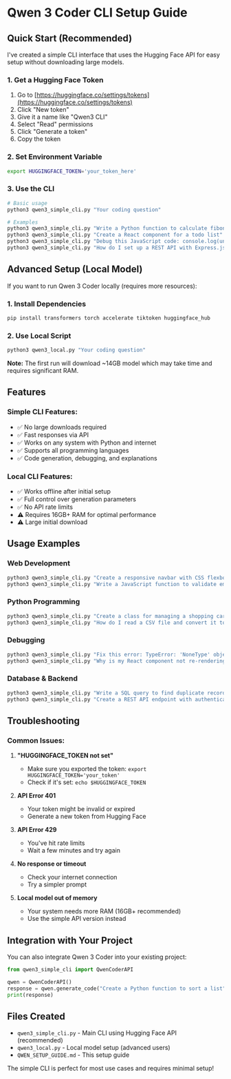 # Qwen 3 Coder CLI Setup Guide

## Quick Start (Recommended)

I've created a simple CLI interface that uses the Hugging Face API for easy setup without downloading large models.

### 1. Get a Hugging Face Token

1. Go to [https://huggingface.co/settings/tokens](https://huggingface.co/settings/tokens)
2. Click "New token"
3. Give it a name like "Qwen3 CLI"
4. Select "Read" permissions
5. Click "Generate a token"
6. Copy the token

### 2. Set Environment Variable

```bash
export HUGGINGFACE_TOKEN='your_token_here'
```

### 3. Use the CLI

```bash
# Basic usage
python3 qwen3_simple_cli.py "Your coding question"

# Examples
python3 qwen3_simple_cli.py "Write a Python function to calculate fibonacci numbers"
python3 qwen3_simple_cli.py "Create a React component for a todo list"
python3 qwen3_simple_cli.py "Debug this JavaScript code: console.log(undefined.length)"
python3 qwen3_simple_cli.py "How do I set up a REST API with Express.js?"
```

## Advanced Setup (Local Model)

If you want to run Qwen 3 Coder locally (requires more resources):

### 1. Install Dependencies

```bash
pip install transformers torch accelerate tiktoken huggingface_hub
```

### 2. Use Local Script

```bash
python3 qwen3_local.py "Your coding question"
```

**Note:** The first run will download ~14GB model which may take time and requires significant RAM.

## Features

### Simple CLI Features:
- ✅ No large downloads required
- ✅ Fast responses via API
- ✅ Works on any system with Python and internet
- ✅ Supports all programming languages
- ✅ Code generation, debugging, and explanations

### Local CLI Features:
- ✅ Works offline after initial setup
- ✅ Full control over generation parameters
- ✅ No API rate limits
- ⚠️ Requires 16GB+ RAM for optimal performance
- ⚠️ Large initial download

## Usage Examples

### Web Development
```bash
python3 qwen3_simple_cli.py "Create a responsive navbar with CSS flexbox"
python3 qwen3_simple_cli.py "Write a JavaScript function to validate email addresses"
```

### Python Programming
```bash
python3 qwen3_simple_cli.py "Create a class for managing a shopping cart"
python3 qwen3_simple_cli.py "How do I read a CSV file and convert it to JSON?"
```

### Debugging
```bash
python3 qwen3_simple_cli.py "Fix this error: TypeError: 'NoneType' object is not subscriptable"
python3 qwen3_simple_cli.py "Why is my React component not re-rendering?"
```

### Database & Backend
```bash
python3 qwen3_simple_cli.py "Write a SQL query to find duplicate records"
python3 qwen3_simple_cli.py "Create a REST API endpoint with authentication"
```

## Troubleshooting

### Common Issues:

1. **"HUGGINGFACE_TOKEN not set"**
   - Make sure you exported the token: `export HUGGINGFACE_TOKEN='your_token'`
   - Check if it's set: `echo $HUGGINGFACE_TOKEN`

2. **API Error 401**
   - Your token might be invalid or expired
   - Generate a new token from Hugging Face

3. **API Error 429**
   - You've hit rate limits
   - Wait a few minutes and try again

4. **No response or timeout**
   - Check your internet connection
   - Try a simpler prompt

5. **Local model out of memory**
   - Your system needs more RAM (16GB+ recommended)
   - Use the simple API version instead

## Integration with Your Project

You can also integrate Qwen 3 Coder into your existing project:

```python
from qwen3_simple_cli import QwenCoderAPI

qwen = QwenCoderAPI()
response = qwen.generate_code("Create a Python function to sort a list")
print(response)
```

## Files Created

- `qwen3_simple_cli.py` - Main CLI using Hugging Face API (recommended)
- `qwen3_local.py` - Local model setup (advanced users)
- `QWEN_SETUP_GUIDE.md` - This setup guide

The simple CLI is perfect for most use cases and requires minimal setup!